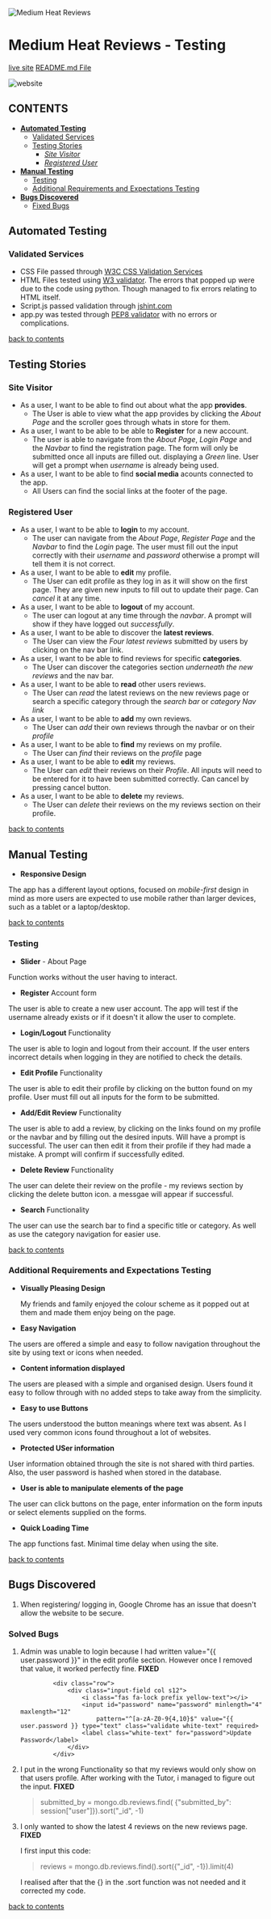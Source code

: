 ![Medium Heat Reviews](/static/images/logo.jpg)

# Medium Heat Reviews - Testing

[live site](https://medium-heat-reviews.herokuapp.com/)
[README.md File](README.md)

![website](/static/images/website.jpg)

## CONTENTS

   - [**Automated Testing**](#utomated-testing)
       - [Validated Services](#validated-services)
       - [Testing Stories](#testing-stories)
           - [*Site Visitor*](#site-visitor)
           - [*Registered User*](#registered-user)
   - [**Manual Testing**](#maunual-testing)
       - [Testing](#testing)
       - [Additional Requirements and Expectations Testing](#additional-requirements-and-expectations-testing)
   - [**Bugs Discovered**](#bugs-discovered)
       - [Fixed Bugs](#fixed-bugs)


## Automated Testing

### Validated Services

- CSS File passed through [W3C CSS Validation Services](https://jigsaw.w3.org/css-validator/validator)
- HTML Files tested using [W3 validator](https://validator.w3.org). The errors that popped up were due to the code using python. Though managed to fix errors relating to HTML itself.
- Script.js passed validation through [jshint.com](https://jshint.com/)
- app.py was tested through [PEP8 validator](http://pep8online.com/checkresult) with no errors or complications.

[back to contents](#contents)

## Testing Stories

### Site Visitor

* As a user, I want to be able to find out about what the app **provides**.
    - The User is able to view what the app provides by clicking the *About Page* and the scroller goes through whats in store for them.
* As a user, I want to be able to be able to **Register** for a new account.
    - The user is able to navigate from the *About Page*, *Login Page* and the *Navbar* to find the registration page.
      The form will only be submitted once all inputs are filled out. displaying a *Green* line. User will get a prompt when *username* is already being used.
* As a user, I want to be able to find **social media** acounts connected to the app.
    - All Users can find the social links at the footer of the page.

### Registered User

* As a user, I want to be able to **login** to my account.
    - The user can navigate from the *About Page*, *Register Page* and the *Navbar* to find the *Login* page.
      The user must fill out the input correctly with their *username* and *password* otherwise a prompt will tell them it is not correct.
* As a user, I want to be able to **edit** my profile.
    - The User can edit profile as they log in as it will show on the first page. They are given new inputs to fill out to update their page. Can *cancel* it at any time.
* As a user, I want to be able to **logout** of my account.
    - The user can logout at any time through the *navbar*. A prompt will show if they have logged out *successfully*.
* As a user, I want to be able to discover the **latest reviews**.
    - The User can view the *Four latest reviews* submitted by users by clicking on the nav bar link.
* As a user, I want to be able to find reviews for specific **categories**.
    - The User can discover the categories section *underneath the new reviews* and the nav bar.
* As a user, I want to be able to **read** other users reviews.
    - The User can *read* the latest reviews on the new reviews page or search a specific category through the *search bar* or *category Nav link*
* As a user, I want to be able to **add** my own reviews.
    - The User can *add* their own reviews through the navbar or on their *profile*
* As a user, I want to be able to **find** my reviews on my profile.
    - The User can *find* their reviews on the *profile* page
* As a user, I want to be able to **edit** my reviews.
    - The User can *edit* their reviews on their *Profile*. All inputs will need to be entered for it to have been submitted correctly. Can cancel by pressing cancel button.
* As a user, I want to be able to **delete** my reviews.
    - The User can *delete* their reviews on the my reviews section on their profile.

[back to contents](#contents)

## Manual Testing

- **Responsive Design** 

The app has a different layout options, focused on *mobile-first* design in mind as more users are expected to use mobile rather than larger devices, such as a tablet or a laptop/desktop.

[back to contents](#contents)

### Testing

- **Slider** - About Page

Function works without the user having to interact.

- **Register** Account form

The user is able to create a new user account. The app will test if the username already exists or if it doesn't it allow the user to complete.

- **Login/Logout** Functionality

The user is able to login and logout from their account. If the user enters incorrect details when logging in they are notified to check the details.

- **Edit Profile** Functionality

The user is able to edit their profile by clicking on the button found on my profile. User must fill out all inputs for the form to be submitted.

- **Add/Edit Review** Functionality

The user is able to add a review, by clicking on the links found on my profile or the navbar and by filling out the desired inputs. Will have a prompt is successful.
The user can then edit it from their profile if they had made a mistake. A prompt will confirm if successfully edited.

- **Delete Review** Functionality

The user can delete their review on the profile - my reviews section by clicking the delete button icon. a messgae will appear if successful.

- **Search** Functionality 

The user can use the search bar to find a specific title or category. As well as use the category navigation for easier use.

[back to contents](#contents)

### Additional Requirements and Expectations Testing

- **Visually Pleasing Design**
   
   My friends and family enjoyed the colour scheme as it popped out at them and made them enjoy being on the page.

- **Easy Navigation**

The users are offered a simple and easy to follow navigation throughout the site by using text or icons when needed.

- **Content information displayed**

The users are pleased with a simple and organised design. Users found it easy to follow through with no added steps to take away from the simplicity.

- **Easy to use Buttons**

The users understood the button meanings where text was absent. As I used very common icons found throughout a lot of websites.

- **Protected USer information**

User information obtained through the site is not shared with third parties. Also, the user password is hashed when stored in the database.

- **User is able to manipulate elements of the page**

The user can click buttons on the page, enter information on the form inputs or select elements supplied on the forms.

- **Quick Loading Time**

The app functions fast. Minimal time delay when using the site.

[back to contents](#contents)

## Bugs Discovered

1. When registering/ logging in, Google Chrome has an issue that doesn't allow the website to be secure.

### Solved Bugs ###

1. Admin was unable to login because I had written value="{{ user.password }}" in the edit profile section.
However once I removed that value, it worked perfectly fine. **FIXED**

                <div class="row">
                    <div class="input-field col s12">
                        <i class="fas fa-lock prefix yellow-text"></i>
                        <input id="password" name="password" minlength="4" maxlength="12"
                            pattern="^[a-zA-Z0-9{4,10}$" value="{{ user.password }} type="text" class="validate white-text" required>
                        <label class="white-text" for="password">Update Password</label>
                    </div>
                </div>

2. I put in the wrong Functionality so that my reviews would only show on that users profile.
After working with the Tutor, i managed to figure out the input. **FIXED**

   > submitted_by = mongo.db.reviews.find(
            {"submitted_by": session["user"]}).sort("_id", -1)

3. I only wanted to show the latest 4 reviews on the new reviews page. **FIXED**
 
   I first input this code:

    >  reviews = mongo.db.reviews.find().sort({"_id", -1}).limit(4)
    
    I realised after that the {} in the .sort function was not needed and it corrected my code.

[back to contents](#contents)